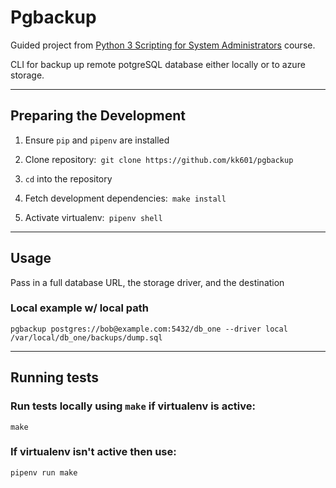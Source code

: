 # Pgbackup

Guided project from [Python 3 Scripting for System Administrators](https://https://acloudguru.com/course/python-3-scripting-for-system-administrators) course.

CLI for backup up remote potgreSQL database either locally or to azure storage.

---
 ## Preparing the Development
1. Ensure ```pip``` and ```pipenv``` are installed
2. Clone repository:``` git clone https://github.com/kk601/pgbackup```

3. ```cd``` into the repository
4. Fetch development dependencies:``` make install```
5. Activate virtualenv:``` pipenv shell``` 

---
 ## Usage
Pass in a full database URL, the storage driver, and the destination
### Local example w/ local path
```
pgbackup postgres://bob@example.com:5432/db_one --driver local /var/local/db_one/backups/dump.sql
```
---
## Running tests
### Run tests locally using ```make``` if virtualenv is active:
```
make
```
### If virtualenv isn't active then use:
```
pipenv run make
```



